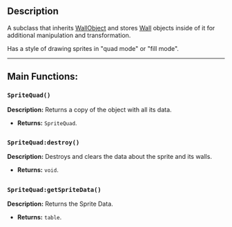 ## Description

A subclass that inherits [WallObject](https://github.com/Zly-u/OpenHexagon_CustomWall_module/wiki/CustomWall-Metaclass) 
and stores [Wall](https://github.com/Zly-u/OpenHexagon_CustomWall_module/wiki/Wall-Subclass) 
objects inside of it for additional manipulation and transformation.

Has a style of drawing sprites in "quad mode" or "fill mode".

---

## Main Functions:

### `SpriteQuad()`

**Description:** Returns a copy of the object with all its data.

- **Returns:** `SpriteQuad`.

##

### `SpriteQuad:destroy()`

**Description:** Destroys and clears the data about the sprite and its walls.

- **Returns:** `void`.

##

### `SpriteQuad:getSpriteData()`

**Description:** Returns the Sprite Data.

- **Returns:** `table`.